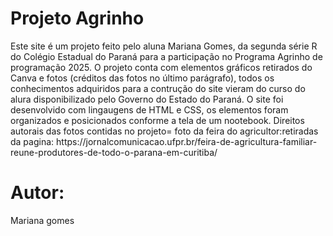 
<h1 aling:center>Projeto Agrinho</h1>
 Este site é um projeto feito pelo aluna Mariana Gomes, da segunda série R do Colégio Estadual do Paraná para a participação no Programa Agrinho de programação 2025.
 O projeto conta com elementos gráficos retirados do Canva e fotos (créditos das fotos no último parágrafo), todos os conhecimentos adquiridos para a contrução do site vieram do curso do alura disponibilizado pelo Governo do Estado do Paraná.
 O site foi desenvolvido com lingaugens de HTML e CSS, os elementos foram organizados e posicionados conforme a tela de um nootebook.
 Direitos autorais das fotos contidas no projeto= foto da feira do agricultor:retiradas da pagina:
 https://jornalcomunicacao.ufpr.br/feira-de-agricultura-familiar-reune-produtores-de-todo-o-parana-em-curitiba/

 # Autor:

Mariana gomes
